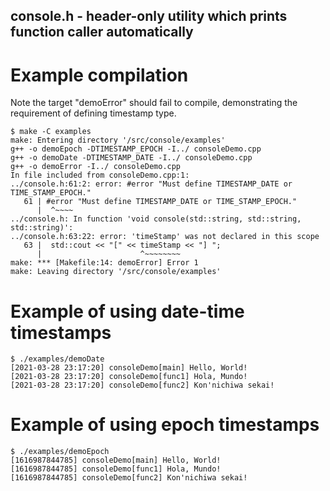 ## console.h - header-only utility which prints function caller automatically

# Example compilation
Note the target "demoError" should fail to compile, demonstrating the requirement of defining timestamp type.
```
$ make -C examples 
make: Entering directory '/src/console/examples'
g++ -o demoEpoch -DTIMESTAMP_EPOCH -I../ consoleDemo.cpp 
g++ -o demoDate -DTIMESTAMP_DATE -I../ consoleDemo.cpp
g++ -o demoError -I../ consoleDemo.cpp
In file included from consoleDemo.cpp:1:
../console.h:61:2: error: #error "Must define TIMESTAMP_DATE or TIME_STAMP_EPOCH."
   61 | #error "Must define TIMESTAMP_DATE or TIME_STAMP_EPOCH."
      |  ^~~~~
../console.h: In function 'void console(std::string, std::string, std::string)':
../console.h:63:22: error: 'timeStamp' was not declared in this scope
   63 |  std::cout << "[" << timeStamp << "] ";
      |                      ^~~~~~~~~
make: *** [Makefile:14: demoError] Error 1
make: Leaving directory '/src/console/examples'
```

# Example of using date-time timestamps
```
$ ./examples/demoDate 
[2021-03-28 23:17:20] consoleDemo[main] Hello, World!
[2021-03-28 23:17:20] consoleDemo[func1] Hola, Mundo!
[2021-03-28 23:17:20] consoleDemo[func2] Kon'nichiwa sekai!
```

# Example of using epoch timestamps
```
$ ./examples/demoEpoch 
[1616987844785] consoleDemo[main] Hello, World!
[1616987844785] consoleDemo[func1] Hola, Mundo!
[1616987844785] consoleDemo[func2] Kon'nichiwa sekai!
```

